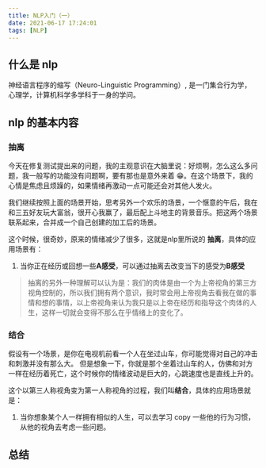 ```yaml
---
title: NLP入门（一）
date: 2021-06-17 17:24:01
tags: [NLP]
---
```


## 什么是 nlp

神经语言程序的缩写（Neuro-Linguistic Programming）, 是一门集合行为学，心理学，计算机科学多学科于一身的学问。

## nlp 的基本内容

### 抽离

今天在修复测试提出来的问题，我的主观意识在大脑里说：好烦啊，怎么这么多问题，我一般写的功能没有问题啊，要有那也是意外来着 😁。在这个场景下，我的心情是焦虑且烦躁的，如果情绪再激动一点可能还会对其他人发火。

我们继续按照上面的场景开始，思考另外一个欢乐的场景，一个惬意的午后，我在和三五好友玩大富翁，很开心我赢了，最后配上斗地主的背景音乐。把这两个场景联系起来，合并成一个自己创建的加工后的场景。

这个时候，很奇妙，原来的情绪减少了很多，这就是nlp里所说的 **抽离**，具体的应用场景有：

1. 当你正在经历或回想一些**A感受**，可以通过抽离去改变当下的感受为**B感受**

> 抽离的另外一种理解可以认为是：我们的肉体是由一个为上帝视角的第三方视角控制的，所以我们拥有两个意识，我时常会用上帝视角去看我在做的事情和想的事情，以上帝视角来认为我只是以上帝在经历和指导这个肉体的人生，这样一切就会变得不那么在乎情绪上的变化了。

### 结合

假设有一个场景，是你在电视机前看一个人在坐过山车，你可能觉得对自己的冲击和刺激并没有那么大。
但是想象一下，你就是那个坐着过山车的人，仿佛和对方一样在经历着死亡，这个时候你的情绪波动是巨大的，心跳速度也是直线上升的。

这个以第三人称视角变为第一人称视角的过程，我们叫**结合**，具体的应用场景就是：

1. 当你想象某个人一样拥有相似的人生，可以去学习 copy 一些他的行为习惯，从他的视角去考虑一些问题。

## 总结